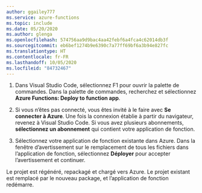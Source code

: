 ```yaml
---
author: ggailey777
ms.service: azure-functions
ms.topic: include
ms.date: 05/20/2020
ms.author: glenga
ms.openlocfilehash: 574756aa9d9bac4aa42febf6a4fca4c62014db3f
ms.sourcegitcommit: eb6bef1274b9e6390c7a77ff69bf6a3b94e827fc
ms.translationtype: HT
ms.contentlocale: fr-FR
ms.lasthandoff: 10/05/2020
ms.locfileid: "84732467"
---
```

1. Dans Visual Studio Code, sélectionnez F1 pour ouvrir la palette de commandes. Dans la palette de commandes, recherchez et sélectionnez **Azure Functions: Deploy to function app**.

1. Si vous n’êtes pas connecté, vous êtes invité à le faire avec **Se connecter à Azure**. Une fois la connexion établie à partir du navigateur, revenez à Visual Studio Code. Si vous avez plusieurs abonnements, **sélectionnez un abonnement** qui contient votre application de fonction.

1. Sélectionnez votre application de fonction existante dans Azure. Dans la fenêtre d’avertissement sur le remplacement de tous les fichiers dans l’application de fonction, sélectionnez **Déployer** pour accepter l’avertissement et continuer.

Le projet est régénéré, repackagé et chargé vers Azure. Le projet existant est remplacé par le nouveau package, et l’application de fonction redémarre.